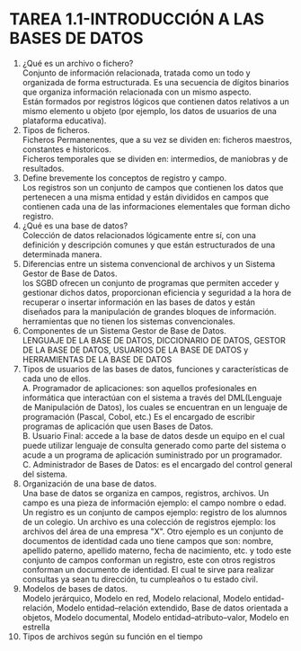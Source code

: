 # TAREA 1.1-INTRODUCCIÓN A LAS BASES DE DATOS  
  1.  ¿Qué es un archivo o fichero?  
  Conjunto de información relacionada, tratada como un todo y organizada de forma estructurada. Es una secuencia de dígitos binarios que organiza información relacionada con un mismo aspecto.  
  Están formados por registros lógicos que contienen datos relativos a un mismo elemento u objeto (por ejemplo, los datos de usuarios de una plataforma educativa).
  2.  Tipos de ficheros.  
  Ficheros Permanenentes, que a su vez se dividen en: ficheros maestros, constantes e historicos.  
  Ficheros temporales que se dividen en: intermedios, de maniobras y de resultados.
  3.  Define brevemente los conceptos de registro y campo.  
    Los registros son  un conjunto de campos que contienen los datos que pertenecen a una misma entidad y están divididos en campos que contienen cada una de las informaciones elementales que forman dicho registro.  
  4.  ¿Qué es una base de datos?  
  Colección de datos relacionados lógicamente entre sí, con una definición y descripción comunes y que están estructurados de una determinada manera.
  5.  Diferencias entre un sistema convencional de archivos y un Sistema Gestor de Base de Datos.  
  los SGBD ofrecen un conjunto de programas que permiten acceder y gestionar dichos datos, proporcionan eficiencia y seguridad a la hora de recuperar o insertar información en las bases de datos y están diseñados para la manipulación de grandes bloques de información. herramientas que no tienen los sistemas convencionales.  
  6.  Componentes de un Sistema Gestor de Base de Datos.  
  LENGUAJE DE LA BASE DE DATOS, DICCIONARIO DE DATOS, GESTOR DE LA BASE DE DATOS, USUARIOS DE LA BASE DE DATOS y HERRAMIENTAS DE LA BASE DE DATOS  
  7.  Tipos de usuarios de las bases de datos, funciones y características de cada uno de ellos.  
A. Programador de aplicaciones: son aquellos profesionales en informática que interactúan con el sistema a través del DML(Lenguaje de Manipulación de Datos), los cuales se encuentran en un lenguaje de programación (Pascal, Cobol, etc.) Es el encargado de escribir programas de aplicación que usen Bases de Datos.  
B.  Usuario Final: accede a la base de datos desde un equipo en el cual puede utilizar lenguaje de consulta generado como parte del sistema o acude a un programa de aplicación suministrado por un programador.  
C.  Administrador de Bases de Datos: es el encargado del control general del sistema.
  8.  Organización de una base de datos.  
  Una base de datos se organiza en campos, registros, archivos. Un campo es una pieza de información ejemplo: el campo nombre o edad. Un registro es un conjunto de campos ejemplo: registro de los alumnos de un colegio. Un archivo es una colección de registros ejemplo: los archivos del área de una empresa "X". Otro ejemplo es un conjunto de documentos de identidad cada uno tiene campos que son: nombre, apellido paterno, apellido materno, fecha de nacimiento, etc. y todo este conjunto de campos conforman un registro, este con otros registros conforman un documento de identidad. El cual te sirve para realizar consultas ya sean tu dirección, tu cumpleaños o tu estado civil.  
  9.  Modelos de bases de datos.  
    Modelo jerárquico, Modelo en red, Modelo relacional, Modelo entidad-relación, Modelo entidad–relación extendido, Base de datos orientada a objetos, Modelo documental, Modelo entidad–atributo–valor, Modelo en estrella  
  10.  Tipos de archivos según su función en el tiempo
  
